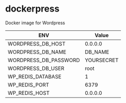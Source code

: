 # dockerpress

Docker image for Wordpress

| ENV | Value |
| --- | --- |
| WORDPRESS_DB_HOST |	0.0.0.0 |
| WORDPRESS_DB_NAME	| DB_NAME |
| WORDPRESS_DB_PASSWORD |	YOURSECRET |
| WORDPRESS_DB_USER	| root |
| WP_REDIS_DATABASE |	1 |
| WP_REDIS_PORT	| 6379 |
| WP_REDIS_HOST	| 0.0.0.0 |
